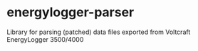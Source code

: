 energylogger-parser
===================

Library for parsing (patched) data files exported from Voltcraft EnergyLogger 3500/4000